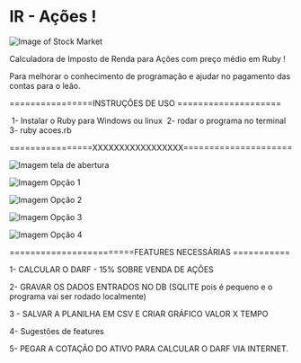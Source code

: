 # IR - Ações !

![Image of Stock Market](https://github.com/adalbertobrant/IRAcoes/blob/main/imagens/pexels-rodnae-productions-7947707(2).png)

Calculadora de Imposto de Renda para Ações com preço médio em Ruby !

Para melhorar o conhecimento de programação e ajudar no pagamento das contas para o leão.

================INSTRUÇÕES DE USO ====================

​		1- Instalar o Ruby para Windows ou linux
​		2- rodar o programa no terminal 
​		3- ruby acoes.rb

================XXXXXXXXXXXXXXXXX=====================



![Imagem tela de abertura](https://gthub.com/adalbertobrant/IRAcoes/blob/main/imagens/telaAberturaOpcao1.png)

![Imagem Opção 1](https://github.com/adalbertobrant/IRAcoes/blob/main/imagens/Opcao1Selecionada.png)

![Imagem Opção 2](https://github.com/adalbertobrant/IRAcoes/blob/main/imagens/Opcao2Selecionada.png)

![Imagem Opção 3](https://github.com/adalbertobrant/IRAcoes/blob/main/imagens/Opcao3Selecionada.png)

![Imagem Opção 4](https://github.com/adalbertobrant/IRAcoes/blob/main/imagens/Opcao4Selecionada.png)





========================FEATURES NECESSÁRIAS ===========

1- CALCULAR O DARF - 15% SOBRE VENDA DE AÇÕES

2- GRAVAR OS DADOS ENTRADOS NO DB (SQLITE pois é pequeno e o programa vai ser rodado localmente)

3 - SALVAR A PLANILHA EM CSV E CRIAR GRÁFICO VALOR X TEMPO

4-  Sugestões de features 

5- PEGAR A COTAÇÃO DO ATIVO PARA CALCULAR O DARF VIA INTERNET.

